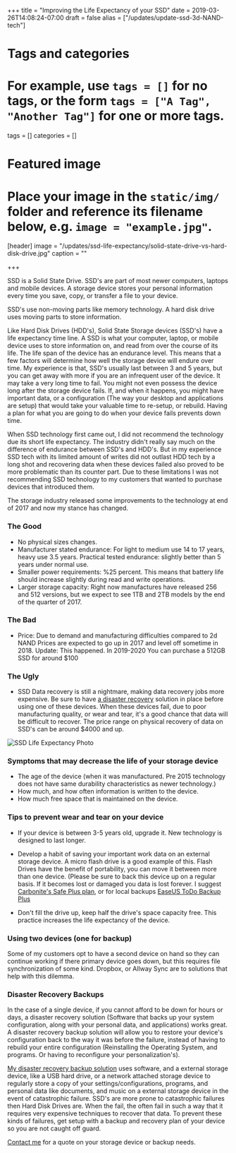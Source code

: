 +++
title = "Improving the Life Expectancy of your SSD"
date = 2019-03-26T14:08:24-07:00
draft = false
alias = ["/updates/update-ssd-3d-NAND-tech"]
# Tags and categories
# For example, use `tags = []` for no tags, or the form `tags = ["A Tag", "Another Tag"]` for one or more tags.
tags = []
categories = []

# Featured image
# Place your image in the `static/img/` folder and reference its filename below, e.g. `image = "example.jpg"`.
[header]
image = "/updates/ssd-life-expectancy/solid-state-drive-vs-hard-disk-drive.jpg"
caption = ""

+++

SSD is a Solid State Drive. SSD's are part of most newer computers, laptops and mobile devices. A storage device stores your personal information every time you save, copy, or transfer a file to your device.

SSD's use non-moving parts like memory technology. A hard disk drive uses moving parts to store information.

Like Hard Disk Drives (HDD's), Solid State Storage devices (SSD's) have a life expectancy time line. A SSD is what your computer, laptop, or mobile device uses to store information on, and read from over the course of its life. The life span of the device has an endurance level. This means that a few factors will determine how well the storage device will endure over time. My experience is that, SSD's usually last between 3 and 5 years, but you can get away with more if you are an infrequent user of the device. It may take a very long time to fail. You might not even possess the device long after the storage device fails. If, and when it happens, you might have important data, or a configuration (The way your desktop and applications are setup) that would take your valuable time to re-setup, or rebuild. Having a plan for what you are going to do when your device fails prevents down time.

When SSD technology first came out, I did not recommend the technology due its short life expectancy. The industry didn't really say much on the difference of endurance between SSD's and HDD's. But in my experience SSD tech with its limited amount of writes did not outlast HDD tech by a long shot and recovering data when these devices failed also proved to be more problematic than its counter part. Due to these limitations I was not recommending SSD technology to my customers that wanted to purchase devices that introduced them.

The storage industry released some improvements to the technology at end of 2017 and now my stance has changed.

### The Good

- No physical sizes changes.
- Manufacturer stated endurance: For light to medium use 14 to 17 years, heavy use 3.5 years. Practical tested endurance: slightly better than 5 years under normal use.
- Smaller power requirements: %25 percent. This means that battery life should increase slightly during read and write operations.
- Larger storage capacity: Right now manufactures have released 256 and 512 versions, but we expect to see 1TB and 2TB models by the end of the quarter of 2017.

### The Bad

- Price: Due to demand and manufacturing difficulties compared to 2d NAND Prices are expected to go up in 2017 and level off sometime in 2018. Update: This happened. In 2019-2020 You can purchase a 512GB SSD for around $100


### The Ugly

- SSD Data recovery is still a nightmare, making data recovery jobs more expensive. Be sure to have [a disaster recovery](/services/data/backup) solution in place before using one of these devices. When these devices fail, due to poor manufacturing quality, or wear and tear, it's a good chance that data will be difficult to recover. The price range on physical recovery of data on SSD's can be around $4000 and up.


![SSD Life Expectancy Photo](/img/updates/ssd-life-expectancy/ssd-protect-670x335.jpg)

### Symptoms that may decrease the life of your storage device

- The age of the device (when it was manufactured. Pre 2015 technology does not have same durability characteristics as newer technology.)
- How much, and how often information is written to the device.
- How much free space that is maintained on the device.

### Tips to prevent wear and tear on your device

- If your device is between 3-5 years old, upgrade it. New technology is designed to last longer.

- Develop a habit of saving your important work data on an external storage device. A micro flash drive is a good example of this. Flash Drives have the benefit of portability, you can move it between more than one device. (Please be sure to back this device up on a regular basis. If it becomes lost or damaged you data is lost forever. I suggest [Carbonite's Safe Plus plan](https://www.carbonite.com/backup-software/carbonite-safe), or for local backups [EaseUS ToDo Backup Plus](https://www.easeus.com/backup-software/tb-home.html)

- Don't fill the drive up, keep half the drive's space capacity free. This practice increases the life expectancy of the device.

### Using two devices (one for backup)

Some of my customers opt to have a second device on hand so they can continue working if there primary device goes down, but this requires file synchronization of some kind. Dropbox, or Allway Sync are to solutions that help with this dilemma.

### Disaster Recovery Backups

In the case of a single device, if you cannot afford to be down for hours or days, a disaster recovery solution (Software that backs up your system configuration, along with your personal data, and applications) works great. A disaster recovery backup solution will allow you to restore your device's configuration back to the way it was before the failure, instead of having to rebuild your entire configuration (Reinstalling the Operating System, and programs. Or having to reconfigure your personalization's).

[My disaster recovery backup solution](/publications/publication-disaster-recovery-backup/) uses software, and a external storage device, like a USB hard drive, or a network attached storage device to regularly store a copy of your settings/configurations, programs, and personal data like documents, and music on a external storage device in the event of catastrophic failure. SSD's are more prone to catastrophic failures then Hard Disk Drives are. When the fail, the often fail in such a way that it requires very expensive techniques to recover that data. To prevent these kinds of failures, get setup with a backup and recovery plan of your device so you are not caught off guard.

[Contact me](/#contact) for a quote on your storage device or backup needs.
